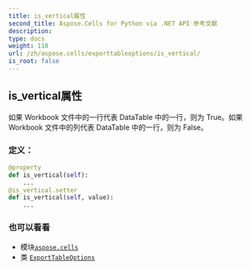 ```yaml
---
title: is_vertical属性
second_title: Aspose.Cells for Python via .NET API 参考文献
description:
type: docs
weight: 110
url: /zh/aspose.cells/exporttableoptions/is_vertical/
is_root: false
---
```

## is_vertical属性

如果 Workbook 文件中的一行代表 DataTable 中的一行，则为 True。如果 Workbook 文件中的列代表 DataTable 中的一行，则为 False。
### 定义：
```python
@property
def is_vertical(self):
    ...
@is_vertical.setter
def is_vertical(self, value):
    ...
```

### 也可以看看
* 模块[`aspose.cells`](../../)
* 类 [`ExportTableOptions`](/cells/python-net/zh/aspose.cells/exporttableoptions)
